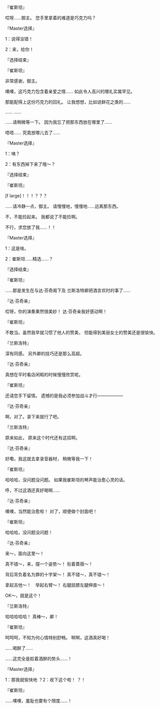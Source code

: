 『崔斯坦』

哎呀……御主。
您手里拿着的难道是巧克力吗？

『Master选择』

1：说得没错！

2：来，给你！

『选择结束』

『崔斯坦』

非常感谢，御主。

噢噢，这巧克力包含着亲爱之情……
如此令人高兴的赠礼实属罕见。

那能配得上这份巧克力的回礼。
让我想想，比如说鲜花之类的……

……
……

……请稍微等一下。
因为我忘了把那东西放在哪里了……

唔唔……
究竟放哪儿去了……

『Master选择』

1：咦？

2：有东西掉下来了哦～？

『选择结束』

『崔斯坦』

[f large]！！！？？？

……请冷静一点，御主。
请慢慢地，慢慢地……远离那东西。

不，不能捡起来。
我都说了不能捡啊。

不行，求您放了我……！！

『Master选择』

1：这是啥。

2：崔斯坦……精选……？

『选择结束』

『崔斯坦』

……那是发生在与达·芬奇阁下及
兰斯洛特卿把酒言欢时的事了……

『达·芬奇亲』

哎呀，你的演奏果然很美妙！
达·芬奇亲我好感动啊！

『崔斯坦』

不敢当。虽然我早就习惯了他人的赞美，
但能得到美丽女士的赞美还是很愉快。

『兰斯洛特』

深有同感。
另外卿的技巧还是那么高超。

『达·芬奇亲』

真想在平时看店闲暇的时候慢慢欣赏呢。

『崔斯坦』

还请您手下留情。
遗憾的是我必须参加战斗才行——————

『达·芬奇亲』

啊，对了。录下来就行了吧。

『兰斯洛特』

原来如此，
原来这个时代还有这招啊。

『达·芬奇亲』

好嘞，我这就去拿录音器材，
稍微等我一下！

『崔斯坦』

哈哈哈，没问题没问题。
如果我崔斯坦的琴声能治愈心灵的话。

呼，不过这酒还真好喝啊……

『达·芬奇亲』

噢噢，当然能治愈啦！
对了，顺便做个封面吧！

『崔斯坦』

哈哈哈，没问题没问题！

『达·芬奇亲』

来～，面向这里～！

真不错～，来，摆一个姿势～！
衔着蔷薇～！

背后背负着名为罪的十字架～！
真不错～，真不错～！

拿起吉他～！　举起右臂～！
右腿屈膝左腿伸直～！

OK～，就是这个！

『兰斯洛特』

哈哈哈哈哈！
真棒～，卿！

『崔斯坦』

呵呵呵，不知为何心情特别舒畅。
啊啊，这酒真好喝！

……喝醉了……

……这完全是趁着酒醉的势头……！

『Master选择』

1：那我就愉快地
？2：收下这个啦！
？！

『崔斯坦』

……噢噢，羞耻也要有个限度……！

